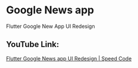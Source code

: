 # Google News app

Flutter Google New App UI Redesign

## YouTube Link:

[Flutter Google News app UI Redesign | Speed Code](https://youtu.be/aYr0pukqSKc)
